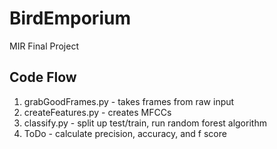 # BirdEmporium
MIR Final Project

## Code Flow
1. grabGoodFrames.py - takes frames from raw input
1. createFeatures.py - creates MFCCs
1. classify.py - split up test/train, run random forest algorithm
1. ToDo - calculate precision, accuracy, and f score
